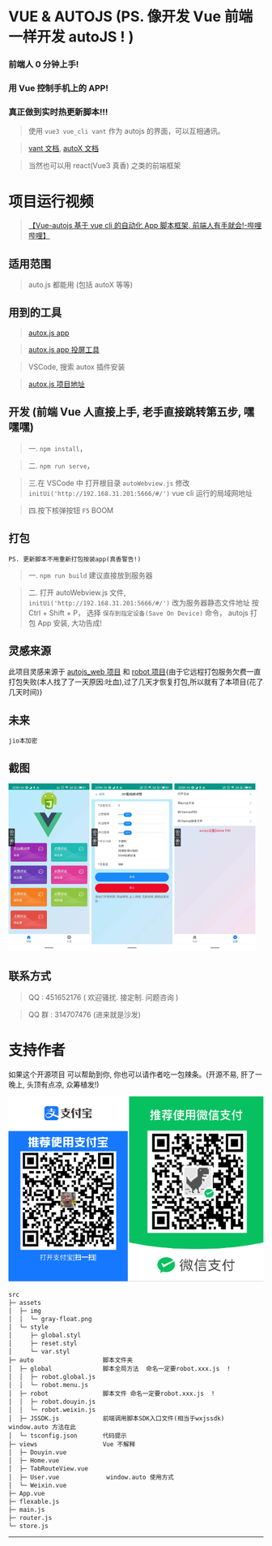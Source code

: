# VUE & AUTOJS (PS. 像开发 Vue 前端一样开发 autoJS ! )

### 前端人 0 分钟上手!

### 用 Vue 控制手机上的 APP!

### 真正做到实时热更新脚本!!!

> 使用 `vue3 vue_cli vant` 作为 autojs 的界面，可以互相通讯。

> [vant 文档](https://vant-ui.github.io/vant/#/zh-CN/quickstart), [autoX 文档](http://doc.autoxjs.com/#/?id=%E7%BB%BC%E8%BF%B0)

> 当然也可以用 react(Vue3 真香) 之类的前端框架

# 项目运行视频

> [【Vue-autojs 基于 vue cli 的自动化 App 脚本框架, 前端人有手就会!-哔哩哔哩】](https://b23.tv/fDnTFnl)

## 适用范围

> auto.js 都能用 (包括 autoX 等等)

## 用到的工具

> [autox.js app](http://autoxoss.autoxjs.com/autoxjs/6.3.4/app-v6-universal-release-unsigned-signed.apk)

> [autox.js app 投屏工具](https://gitee.com/Barryda/QtScrcpy)

> VSCode, 搜索 autox 插件安装

> [autox.js 项目地址](https://github.com/kkevsekk1/AutoX)

## 开发 (前端 Vue 人直接上手, 老手直接跳转第五步, 嘿嘿嘿)

> 一. `npm install`，

> 二. `npm run serve`，

> 三.在 VSCode 中 打开根目录 `autoWebview.js` 修改 `initUi('http://192.168.31.201:5666/#/')` vue cli 运行的局域网地址

> 四.按下核弹按钮 `F5` BOOM

## 打包

    PS. 更新脚本不用重新打包按装app(真香警告!)

> 一. `npm run build` 建议直接放到服务器

> 二. 打开 autoWebview.js 文件, `initUi('http://192.168.31.201:5666/#/')` 改为服务器静态文件地址 按 Ctrl + Shift + P， 选择 `保存到指定设备(Save On Device)` 命令， autojs 打包 App 安装, 大功告成!

## 灵感来源

此项目灵感来源于 [autojs_web 项目](https://github.com/xxxxue/autojs_web) 和 [robot 项目](https://github.com/yooge/robot){由于它远程打包服务欠费一直打包失败(本人找了了一天原因:吐血),过了几天才恢复打包,所以就有了本项目(花了几天时间)}

## 未来

`jio本加密`

## 截图

<img src="type/home.jpg" width="160px"> <img src="type/auto.jpg" width="160px"> <img src="type/user.jpg" width="160px">

## 联系方式

> QQ : 451652176 ( 欢迎骚扰. 接定制. 问题咨询 )

> QQ 群 : 314707476 (进来就是沙发)

# 支持作者

如果这个开源项目 可以帮助到你, 你也可以请作者吃一包辣条。(开源不易, 肝了一晚上, 头顶有点凉, 众筹植发!)

![pay.png](type/pay.png)

```src
src
├─ assets
│  ├─ img
│  │  └─ gray-float.png
│  └─ style
│     ├─ global.styl
│     ├─ reset.styl
│     └─ var.styl
├─ auto                   脚本文件夹
│  ├─ global              脚本全局方法  命名一定要robot.xxx.js  !
│  │  ├─ robot.global.js
│  │  └─ robot.menu.js
│  ├─ robot               脚本文件 命名一定要robot.xxx.js  !
│  │  ├─ robot.douyin.js
│  │  └─ robot.weixin.js
│  ├─ JSSDK.js            前端调用脚本SDK入口文件(相当于wxjssdk) window.auto 方法在此
│  └─ tsconfig.json       代码提示
├─ views                  Vue 不解释
│  ├─ Douyin.vue
│  ├─ Home.vue
│  ├─ TabRouteView.vue
│  ├─ User.vue             window.auto 使用方式
│  └─ Weixin.vue
├─ App.vue
├─ flexable.js
├─ main.js
├─ router.js
└─ store.js

```

---
